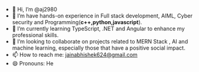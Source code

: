 

- 👋 Hi, I’m @aj2980
- 👀 I’m have hands-on experience in Full stack development, AIML, Cyber security and Programming(**c++,python,javascript**).
- 🌱 I’m currently learning TypeScript, .NET  and Angular to enhance my professional skills.
- 💞️ I’m looking to collaborate on projects related to MERN Stack , AI and machine learning, especially those that have a positive social impact.
- 📫 How to reach me: jainabhishek624@gmail.com
- 😄 Pronouns: He
<!---
aj2980/aj2980 is a ✨ special ✨ repository because its `README.md` (this file) appears on your GitHub profile.
You can click the Preview link to take a look at your changes.
--->
